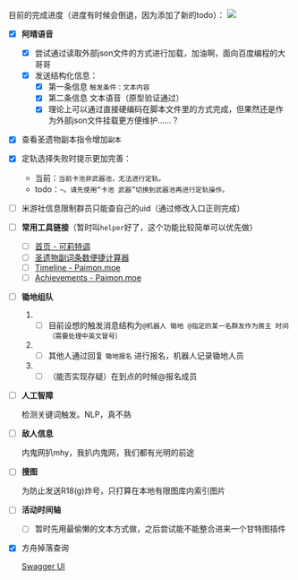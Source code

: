 

目前的完成进度（进度有时候会倒退，因为添加了新的todo）：
![](https://progress-bar.dev/15)

- [x] **阿晴语音**
	- [x] 尝试通过读取外部json文件的方式进行加载，加油啊，面向百度编程的大哥哥
	- [x] 发送结构化信息：
		- [x] 第一条信息 `触发条件：文本内容`
		- [x] 第二条信息 文本语音（原型验证通过）
		- [x] 理论上可以通过直接硬编码在脚本文件里的方式完成，但果然还是作为外部json文件挂载更方便维护……？
- [x] 查看圣遗物副本指令增加`副本`
- [x] 定轨选择失败时提示更加完善：
	* 当前：`当前卡池非武器池，无法进行定轨。`
	* todo：`~。请先使用“卡池 武器”切换到武器池再进行定轨操作。`


- [ ] 米游社信息限制群员只能查自己的uid（通过修改入口正则完成）

- [ ] **常用工具链接**（暂时叫`helper`好了，这个功能比较简单可以优先做）

	- [ ] [首页 - 可莉特调](https://genshin.pub/)
	- [ ] [圣遗物副词条数便捷计算器](http://spongem.com/ajglz/ys/ys.html)
	- [ ] [Timeline - Paimon.moe](https://paimon.moe/timeline)
	- [ ] [Achievements - Paimon.moe](https://paimon.moe/achievement)

- [ ] **锄地组队**

  1. - [ ] 目前设想的触发消息结构为`@机器人 锄地 @指定的某一名群友作为房主 时间（需要处理中英文冒号）`
  2. - [ ] 其他人通过回复 `锄地报名` 进行报名，机器人记录锄地人员
  3. - [ ] （能否实现存疑）在到点的时候@报名成员

- [ ] **人工智障**

	检测关键词触发。NLP，真不熟

- [ ] **敌人信息**

	内鬼网扒mhy，我扒内鬼网，我们都有光明的前途

- [ ] **搜图**

  为防止发送R18(g)炸号，只打算在本地有限图库内索引图片


- [ ] **活动时间轴**
	- [ ] 暂时先用最偷懒的文本方式做，之后尝试能不能整合进来一个甘特图插件

- [x] 方舟掉落查询

	[Swagger UI](https://penguin-stats.io/PenguinStats/swagger/swagger-ui.html#/)
